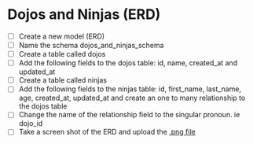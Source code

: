 # Dojos and Ninjas (ERD)


- [ ] Create a new model (ERD)
- [ ] Name the schema dojos_and_ninjas_schema
- [ ] Create a table called dojos
- [ ] Add the following fields to the dojos table: id, name, created_at and updated_at
- [ ] Create a table called ninjas
- [ ] Add the following fields to the ninjas table: id, first_name, last_name, age, created_at, updated_at and create an one to many relationship to the dojos table
- [ ] Change the name of the relationship field to the singular pronoun. ie dojo_id
- [ ] Take a screen shot of the ERD and upload the [.png file](pngFile.png)